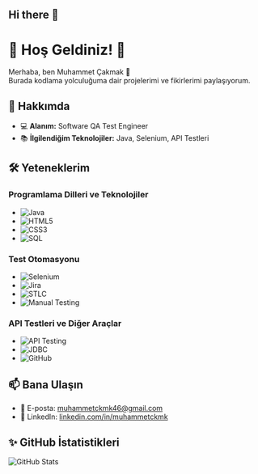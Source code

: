 ## Hi there 👋

# 🌟 Hoş Geldiniz! 🌟

Merhaba, ben Muhammet Çakmak 👋  
Burada kodlama yolculuğuma dair projelerimi ve fikirlerimi paylaşıyorum.

## 🚀 Hakkımda
- 💻 **Alanım:** Software QA Test Engineer  
- 📚 **İlgilendiğim Teknolojiler:** Java, Selenium, API Testleri  
  

## 🛠️ Yeteneklerim  
### Programlama Dilleri ve Teknolojiler  
- ![Java](https://img.shields.io/badge/Java-ED8B00?style=for-the-badge&logo=java&logoColor=white)  
- ![HTML5](https://img.shields.io/badge/HTML5-E34F26?style=for-the-badge&logo=html5&logoColor=white)  
- ![CSS3](https://img.shields.io/badge/CSS3-1572B6?style=for-the-badge&logo=css3&logoColor=white)  
- ![SQL](https://img.shields.io/badge/SQL-336791?style=for-the-badge&logo=microsoft-sql-server&logoColor=white)  

### Test Otomasyonu  
- ![Selenium](https://img.shields.io/badge/Selenium-43B02A?style=for-the-badge&logo=selenium&logoColor=white)  
- ![Jira](https://img.shields.io/badge/Jira-0052CC?style=for-the-badge&logo=jira&logoColor=white)  
- ![STLC](https://img.shields.io/badge/STLC-%23FFDD00?style=for-the-badge&logo=test&logoColor=black)  
- ![Manual Testing](https://img.shields.io/badge/Manual%20Testing-000000?style=for-the-badge&logo=github&logoColor=white)  

### API Testleri ve Diğer Araçlar  
- ![API Testing](https://img.shields.io/badge/API%20Testing-FF6F00?style=for-the-badge&logo=postman&logoColor=white)  
- ![JDBC](https://img.shields.io/badge/JDBC-4A4A4A?style=for-the-badge&logo=java&logoColor=white)  
- ![GitHub](https://img.shields.io/badge/GitHub-181717?style=for-the-badge&logo=github&logoColor=white)  

## 📫 Bana Ulaşın  
- 📧 E-posta: muhammetckmk46@gmail.com 
- 💼 LinkedIn: [linkedin.com/in/muhammetckmk](https://www.linkedin.com/in/muhammetckmk?lipi=urn%3Ali%3Apage%3Ad_flagship3_profile_view_base_contact_details%3BEam12VKoSq60cGIhwNMMpA%3D%3D)


## ✨ GitHub İstatistikleri  
![GitHub Stats](https://github-readme-stats.vercel.app/api?username=Muhammetckmk&show_icons=true&theme=radical)  

